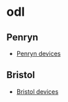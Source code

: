 # odl

## Penryn

- [Penryn devices](penryn-devices.md#devices)

## Bristol

- [Bristol devices](bristol-devices.md#devices)
